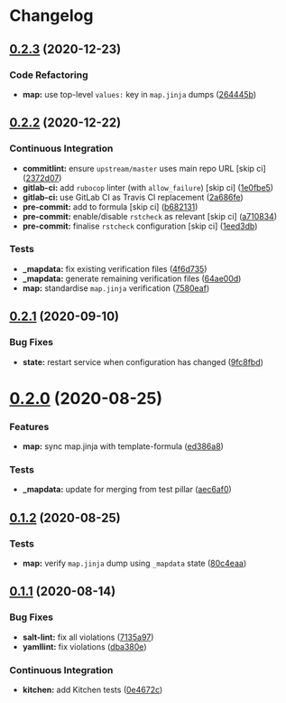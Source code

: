 # Changelog

## [0.2.3](https://github.com/saltstack-formulas/openntpd-formula/compare/v0.2.2...v0.2.3) (2020-12-23)


### Code Refactoring

* **map:** use top-level `values:` key in `map.jinja` dumps ([264445b](https://github.com/saltstack-formulas/openntpd-formula/commit/264445b3180f9ccea69874858b626101f28f54b6))

## [0.2.2](https://github.com/saltstack-formulas/openntpd-formula/compare/v0.2.1...v0.2.2) (2020-12-22)


### Continuous Integration

* **commitlint:** ensure `upstream/master` uses main repo URL [skip ci] ([2372d07](https://github.com/saltstack-formulas/openntpd-formula/commit/2372d07ba34c8d0eeaf2f53dc056a77e768f64e3))
* **gitlab-ci:** add `rubocop` linter (with `allow_failure`) [skip ci] ([1e0fbe5](https://github.com/saltstack-formulas/openntpd-formula/commit/1e0fbe57992ba7325332621983132e7bee304acc))
* **gitlab-ci:** use GitLab CI as Travis CI replacement ([2a686fe](https://github.com/saltstack-formulas/openntpd-formula/commit/2a686fef9ab853731936cc09527766b2ac1455dc))
* **pre-commit:** add to formula [skip ci] ([b682131](https://github.com/saltstack-formulas/openntpd-formula/commit/b6821311395ed78c6f4106f52973e3d7c7e6e87a))
* **pre-commit:** enable/disable `rstcheck` as relevant [skip ci] ([a710834](https://github.com/saltstack-formulas/openntpd-formula/commit/a710834c01b24a938015320495c684d62b76e9d2))
* **pre-commit:** finalise `rstcheck` configuration [skip ci] ([1eed3db](https://github.com/saltstack-formulas/openntpd-formula/commit/1eed3db0f4b7902d7c29b99a0246f16703e4eea4))


### Tests

* **_mapdata:** fix existing verification files ([4f6d735](https://github.com/saltstack-formulas/openntpd-formula/commit/4f6d73509cd880379befe125d762eaf401756513))
* **_mapdata:** generate remaining verification files ([64ae00d](https://github.com/saltstack-formulas/openntpd-formula/commit/64ae00d2fa97788ff618438ca70977e77dc620b8))
* **map:** standardise `map.jinja` verification ([7580eaf](https://github.com/saltstack-formulas/openntpd-formula/commit/7580eaf0fba3bb57c524cf0b33dbbb1603e8e0d0))

## [0.2.1](https://github.com/saltstack-formulas/openntpd-formula/compare/v0.2.0...v0.2.1) (2020-09-10)


### Bug Fixes

* **state:** restart service when configuration has changed ([9fc8fbd](https://github.com/saltstack-formulas/openntpd-formula/commit/9fc8fbda597d4acb603997080643125725d8ef37))

# [0.2.0](https://github.com/saltstack-formulas/openntpd-formula/compare/v0.1.2...v0.2.0) (2020-08-25)


### Features

* **map:** sync map.jinja with template-formula ([ed386a8](https://github.com/saltstack-formulas/openntpd-formula/commit/ed386a83658feac22bdab86c5b5e802b29c30092))


### Tests

* **_mapdata:** update for merging from test pillar ([aec6af0](https://github.com/saltstack-formulas/openntpd-formula/commit/aec6af0054b9b8fffc81c780849d6704461f7dfa))

## [0.1.2](https://github.com/saltstack-formulas/openntpd-formula/compare/v0.1.1...v0.1.2) (2020-08-25)


### Tests

* **map:** verify `map.jinja` dump using `_mapdata` state ([80c4eaa](https://github.com/saltstack-formulas/openntpd-formula/commit/80c4eaa9b083be33790374cc24af5f759809e88b))

## [0.1.1](https://github.com/saltstack-formulas/openntpd-formula/compare/v0.1.0...v0.1.1) (2020-08-14)


### Bug Fixes

* **salt-lint:** fix all violations ([7135a97](https://github.com/saltstack-formulas/openntpd-formula/commit/7135a975d14674eb056e10401f1db461782a3060))
* **yamllint:** fix violations ([dba380e](https://github.com/saltstack-formulas/openntpd-formula/commit/dba380e7ceaa18a56078f656dbe8a619bb5964f9))


### Continuous Integration

* **kitchen:** add Kitchen tests ([0e4672c](https://github.com/saltstack-formulas/openntpd-formula/commit/0e4672cf7508847c5a6a20169a320d5d3393e729))
